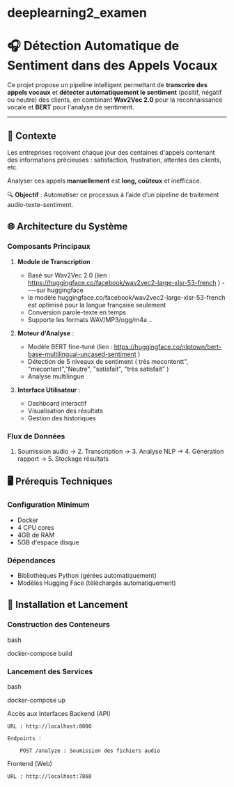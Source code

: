# deeplearning2_examen
# 🎧 Détection Automatique de Sentiment dans des Appels Vocaux

Ce projet propose un pipeline intelligent permettant de **transcrire des appels vocaux** et **détecter automatiquement le sentiment** (positif, négatif ou neutre) des clients, en combinant **Wav2Vec 2.0** pour la reconnaissance vocale et **BERT** pour l'analyse de sentiment.

---

## 🧠 Contexte

Les entreprises reçoivent chaque jour des centaines d'appels contenant des informations précieuses : satisfaction, frustration, attentes des clients, etc.

Analyser ces appels **manuellement** est **long, coûteux** et inefficace.

🔍 **Objectif** : Automatiser ce processus à l’aide d’un pipeline de traitement audio-texte-sentiment.



## 🌐 Architecture du Système

### Composants Principaux
1. **Module de Transcription** :
   - Basé sur Wav2Vec 2.0 (lien : https://huggingface.co/facebook/wav2vec2-large-xlsr-53-french ) ----sur huggingface
   - le modèle huggingface.co/facebook/wav2vec2-large-xlsr-53-french est optimisé pour la langue française seulement
   - Conversion parole-texte en temps
   - Supporte les formats WAV/MP3/ogg/m4a ..

2. **Moteur d'Analyse** :
   - Modèle BERT fine-tuné (lien : https://huggingface.co/nlptown/bert-base-multilingual-uncased-sentiment )
   - Détection de 5 niveaux de sentiment ( très mecontentt", "mecontent","Neutre", "satisfait", "très satisfait" )
   - Analyse multilingue

3. **Interface Utilisateur** :
   - Dashboard interactif
   - Visualisation des résultats
   - Gestion des historiques

### Flux de Données
1. Soumission audio → 2. Transcription → 3. Analyse NLP → 4. Génération rapport → 5. Stockage résultats

## 🖥 Prérequis Techniques

### Configuration Minimum
- Docker 
- 4 CPU cores
- 4GB de RAM
- 5GB d'espace disque

### Dépendances
- Bibliothèques Python (gérées automatiquement)
- Modèles Hugging Face (téléchargés automatiquement)

## 🚀 Installation et Lancement

### Construction des Conteneurs
bash

docker-compose build

### Lancement des Services
bash

docker-compose up 

Accès aux Interfaces
Backend (API)

    URL : http://localhost:8000

    Endpoints :

        POST /analyze : Soumission des fichiers audio


Frontend (Web)

    URL : http://localhost:7860


